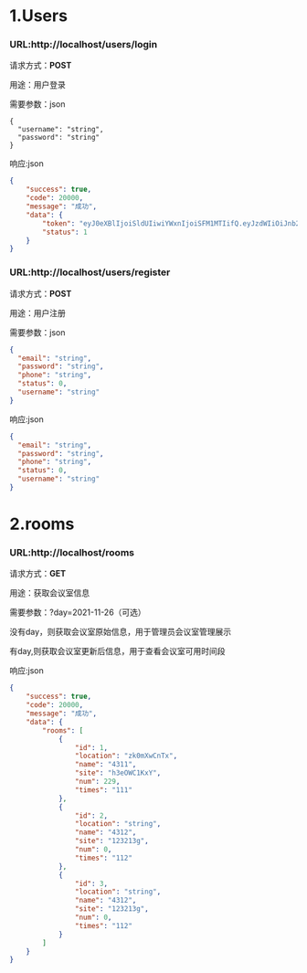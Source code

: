 # 1.Users

### URL:http://localhost/users/login

请求方式：**POST**

用途：用户登录

需要参数：json

```
{
  "username": "string",
  "password": "string"
}
```

响应:json

```json
{
    "success": true,
    "code": 20000,
    "message": "成功",
    "data": {
        "token": "eyJ0eXBlIjoiSldUIiwiYWxnIjoiSFM1MTIifQ.eyJzdWIiOiJnb2R4dSIsImlhdCI6MTY2NzM4MzMwMiwiZXhwIjoxNjY3OTg4MTAyfQ.m2lEdYb94QqUU25dYh6SK6a4rDwAUqYk-TbrV_syxNjKiwftpoZs15ClqChZHdy3TNDarDPuMpms5Vg0x7dIxw",
        "status": 1
    }
}
```



### URL:http://localhost/users/register

请求方式：**POST**

用途：用户注册

需要参数：json

```json
{
  "email": "string",
  "password": "string",
  "phone": "string",
  "status": 0,
  "username": "string"
}
```

响应:json

```json
{
  "email": "string",
  "password": "string",
  "phone": "string",
  "status": 0,
  "username": "string"
}
```

# 2.rooms

### URL:http://localhost/rooms

请求方式：**GET**

用途：获取会议室信息

需要参数：?day=2021-11-26（可选）

没有day，则获取会议室原始信息，用于管理员会议室管理展示

有day,则获取会议室更新后信息，用于查看会议室可用时间段



响应:json

```json
{
    "success": true,
    "code": 20000,
    "message": "成功",
    "data": {
        "rooms": [
            {
                "id": 1,
                "location": "zk0mXwCnTx",
                "name": "4311",
                "site": "h3eOWC1KxY",
                "num": 229,
                "times": "111"
            },
            {
                "id": 2,
                "location": "string",
                "name": "4312",
                "site": "123213g",
                "num": 0,
                "times": "112"
            },
            {
                "id": 3,
                "location": "string",
                "name": "4312",
                "site": "123213g",
                "num": 0,
                "times": "112"
            }
        ]
    }
}
```







